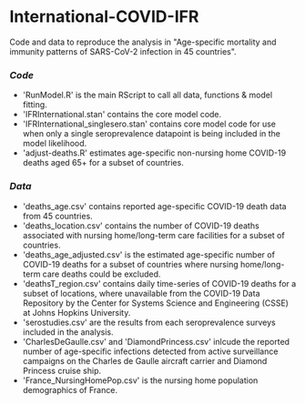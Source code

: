 # International-COVID-IFR

Code and data to reproduce the analysis in "Age-specific mortality and immunity patterns of SARS-CoV-2 infection in 45 countries".

### **_Code_**
- 'RunModel.R' is the main RScript to call all data, functions & model fitting.
- 'IFRInternational.stan' contains the core model code.
- 'IFRInternational_singlesero.stan' contains core model code for use when only a single seroprevalence datapoint is being included in the model likelihood.
- 'adjust-deaths.R' estimates age-specific non-nursing home COVID-19 deaths aged 65+ for a subset of countries.



### **_Data_**
- 'deaths_age.csv' contains reported age-specific COVID-19 death data from 45 countries.
- 'deaths_location.csv' contains the number of COVID-19 deaths associated with nursing home/long-term care facilities for a subset of countries.
- 'deaths_age_adjusted.csv' is the estimated age-specific number of COVID-19 deaths for a subset of countries where nursing home/long-term care deaths
could be excluded.
- 'deathsT_region.csv' contains daily time-series of COVID-19 deaths for a subset of locations, where unavailable from the COVID-19 Data Repository 
by the Center for Systems Science and Engineering (CSSE) at Johns Hopkins University.
- 'serostudies.csv' are the results from each seroprevalence surveys included in the analysis.
- 'CharlesDeGaulle.csv' and 'DiamondPrincess.csv' inlcude the reported number of age-specific infections detected from active surveillance campaigns on the Charles de Gaulle aircraft 
carrier and Diamond Princess cruise ship.
- 'France_NursingHomePop.csv' is the nursing home population demographics of France.
